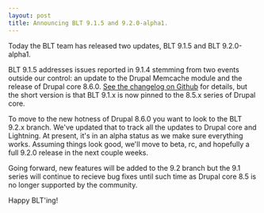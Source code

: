 ```yaml
---
layout: post
title: Announcing BLT 9.1.5 and 9.2.0-alpha1.
---
```


Today the BLT team has released two updates, BLT 9.1.5 and BLT 9.2.0-alpha1.

BLT 9.1.5 addresses issues reported in 9.1.4 stemming from two events outside our control: an update to the Drupal Memcache module and the release of Drupal core 8.6.0. [See the changelog on Github](https://github.com/acquia/blt/compare/9.1.4...9.1.5) for details, but the short version is that BLT 9.1.x is now pinned to the 8.5.x series of Drupal core.

To move to the new hotness of Drupal 8.6.0 you want to look to the BLT 9.2.x branch. We've updated that to track all the updates to Drupal core and Lightning. At present, it's in an alpha status as we make sure everything works. Assuming things look good, we'll move to beta, rc, and hopefully a full 9.2.0 release in the next couple weeks.

Going forward, new features will be added to the 9.2 branch but the 9.1 series will continue to recieve bug fixes until such time as Drupal core 8.5 is no longer supported by the community.

Happy BLT'ing!